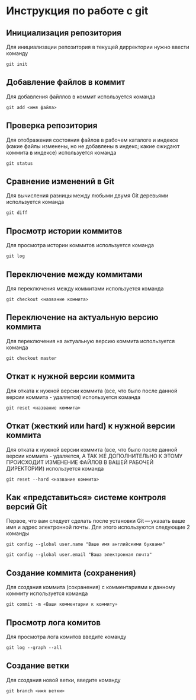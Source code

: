# Инструкция по работе с git

## Инициализация репозитория

Для инициализации репозитория в текущей дирректории нужно ввести команду
```
git init
```
## Добавление файлов в коммит

Для добавления файллов в коммит используется команда

```
git add <имя файла>
```
## Проверка репозитория

Для отображения состояния файлов в рабочем каталоге и индексе (какие файлы изменены, но не добавлены в индекс; какие ожидают коммита в индексе) используется команда

```
git status
```
## Сравнение изменений в Git

Для вычисления разницы между любыми двумя Git деревьями используется команда

```
git diff
```
## Просмотр истории коммитов

Для просмотра истории коммитов используется команда

```
git log
```
## Переключение между коммитами

Для переключения между коммитами используется команда

```
git checkout <название коммита>
```
## Переключение на актуальную версию коммита

Для переключения на актуальную версию коммита используется команда

```
git checkout master
```

## Откат к нужной версии коммита

Для отката к нужной версии коммита (все, что было после данной версии коммита - удаляется) используется команда

```
git reset <название коммита>
```
## Откат (жесткий или hard) к нужной версии коммита 

Для отката к нужной версии коммита (все, что было после данной версии коммита - удаляется, А ТАК ЖЕ ДОПОЛНИТЕЛЬНО К ЭТОМУ ПРОИСХОДИТ ИЗМЕНЕНИЕ ФАЙЛОВ В ВАШЕЙ РАБОЧЕЙ ДИРЕКТОРИИ) используется команда

```
git reset --hard <название коммита>
```
## Как «представиться» системе контроля версий Git

Первое, что вам следует сделать после установки Git — указать ваше имя и адрес электронной почты. Для этого используются следующие 2 команды

```
git config --global user.name "Ваше имя английскими буквами"

git config --global user.email "Ваша электронная почта"
```

## Создание коммита (сохранения)

Для создания коммита (сохранения) с комментариями к данному коммиту используется команда
```
git commit -m «Ваши комментарии к коммиту»
```
## Просмотр лога комитов

Для просмотра лога комитов введите команду

```
git log --graph --all
```
## Создание ветки

Для создания новой ветки, введите команду

```
git branch <имя ветки>
```
